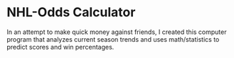 # NHL-Odds Calculator
In an attempt to make quick money against friends, I created this computer program that analyzes current season trends and uses math/statistics to predict scores and win percentages. 
